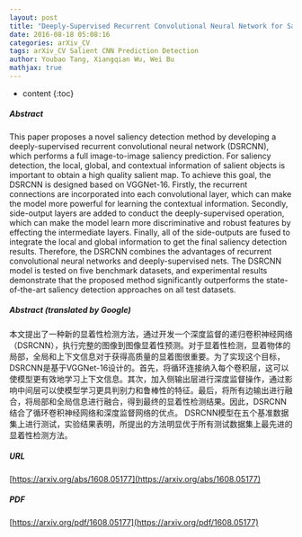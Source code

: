 ```yaml
---
layout: post
title: "Deeply-Supervised Recurrent Convolutional Neural Network for Saliency Detection"
date: 2016-08-18 05:08:16
categories: arXiv_CV
tags: arXiv_CV Salient CNN Prediction Detection
author: Youbao Tang, Xiangqian Wu, Wei Bu
mathjax: true
---
```


* content
{:toc}

##### Abstract
This paper proposes a novel saliency detection method by developing a deeply-supervised recurrent convolutional neural network (DSRCNN), which performs a full image-to-image saliency prediction. For saliency detection, the local, global, and contextual information of salient objects is important to obtain a high quality salient map. To achieve this goal, the DSRCNN is designed based on VGGNet-16. Firstly, the recurrent connections are incorporated into each convolutional layer, which can make the model more powerful for learning the contextual information. Secondly, side-output layers are added to conduct the deeply-supervised operation, which can make the model learn more discriminative and robust features by effecting the intermediate layers. Finally, all of the side-outputs are fused to integrate the local and global information to get the final saliency detection results. Therefore, the DSRCNN combines the advantages of recurrent convolutional neural networks and deeply-supervised nets. The DSRCNN model is tested on five benchmark datasets, and experimental results demonstrate that the proposed method significantly outperforms the state-of-the-art saliency detection approaches on all test datasets.

##### Abstract (translated by Google)
本文提出了一种新的显着性检测方法，通过开发一个深度监督的递归卷积神经网络（DSRCNN），执行完整的图像到图像显着性预测。对于显着性检测，显着物体的局部，全局和上下文信息对于获得高质量的显着图很重要。为了实现这个目标，DSRCNN是基于VGGNet-16设计的。首先，将循环连接纳入每个卷积层，这可以使模型更有效地学习上下文信息。其次，加入侧输出层进行深度监督操作，通过影响中间层可以使模型学习更具判别力和鲁棒性的特征。最后，将所有边输出进行融合，将局部和全局信息进行融合，得到最终的显着性检测结果。因此，DSRCNN结合了循环卷积神经网络和深度监督网络的优点。 DSRCNN模型在五个基准数据集上进行测试，实验结果表明，所提出的方法明显优于所有测试数据集上最先进的显着性检测方法。

##### URL
[https://arxiv.org/abs/1608.05177](https://arxiv.org/abs/1608.05177)

##### PDF
[https://arxiv.org/pdf/1608.05177](https://arxiv.org/pdf/1608.05177)

